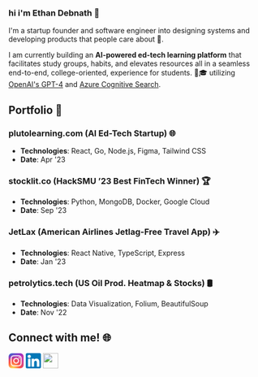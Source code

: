 ### hi i'm Ethan Debnath 👋

I'm a startup founder and software engineer into designing systems and developing products that people care about 💖.

I am currently building an **AI-powered ed-tech learning platform** that facilitates study groups, habits, and elevates resources all in a seamless end-to-end, college-oriented, experience for students. 🤖🎓 utilizing [OpenAI's GPT-4](https://openai.com) and [Azure Cognitive Search](https://azure.microsoft.com/en-us/services/search/).
<!--
**EthanDebnath/EthanDebnath** is a ✨ _special_ ✨ repository because its `README.md` (this file) appears on your GitHub profile.

Here are some ideas to get you started:

- 🔭 I’m currently working on ...
- 🌱 I’m currently learning ...
- 👯 I’m looking to collaborate on ...
- 🤔 I’m looking for help with ...
- 💬 Ask me about ...
- 📫 How to reach me: ...
- 😄 Pronouns: ...
- ⚡ Fun fact: ...
-->


## Portfolio 📁

### plutolearning.com (AI Ed-Tech Startup) 🌐
- **Technologies**: React, Go, Node.js, Figma, Tailwind CSS
- **Date**: Apr '23

### stocklit.co (HackSMU ’23 Best FinTech Winner) 🏆
- **Technologies**: Python, MongoDB, Docker, Google Cloud
- **Date**: Sep '23

### JetLax (American Airlines Jetlag-Free Travel App) ✈️
- **Technologies**: React Native, TypeScript, Express
- **Date**: Jan '23

### petrolytics.tech (US Oil Prod. Heatmap & Stocks) 🛢️
- **Technologies**: Data Visualization, Folium, BeautifulSoup
- **Date**: Nov '22


## Connect with me! 🌐

<a href="https://www.linkedin.com/in/e-debnath/"><img src="./Instagram_logo_2016.svg.webp" width="30" height="30"></a>
<a href="https://instagram.com/ethandebnath7"><img src="./linkedin.png" width="30" height="30"></a>
<a href="#"><img src="path/to/x-icon.png" width="30" height="30"></a>
